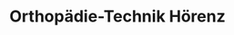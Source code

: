 ---
title: "Orthopädie-Technik Hörenz"
url: /gotha/orthopaedie-technik-hoerenz/
shop: Sanitätshaus
---